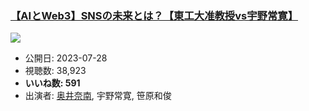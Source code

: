 ### [【AIとWeb3】SNSの未来とは？【東工大准教授vs宇野常寛】](https://www.youtube.com/watch?v=7UxmBMhI_O4)
[![](https://img.youtube.com/vi/7UxmBMhI_O4/sddefault.jpg)](https://www.youtube.com/watch?v=7UxmBMhI_O4)
-   公開日: 2023-07-28
-   視聴数: 38,923
-   **いいね数: 591**
-   出演者: [奥井奈南](/rehacq_fan/people/奥井奈南 "wikilink"), 宇野常寛, 笹原和俊

